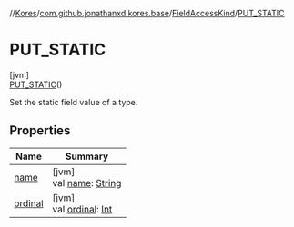 //[Kores](../../../../index.md)/[com.github.jonathanxd.kores.base](../../index.md)/[FieldAccessKind](../index.md)/[PUT_STATIC](index.md)

# PUT_STATIC

[jvm]\
[PUT_STATIC](index.md)()

Set the static field value of a type.

## Properties

| Name | Summary |
|---|---|
| [name](name.md) | [jvm]<br>val [name](name.md): [String](https://kotlinlang.org/api/latest/jvm/stdlib/kotlin/-string/index.html) |
| [ordinal](ordinal.md) | [jvm]<br>val [ordinal](ordinal.md): [Int](https://kotlinlang.org/api/latest/jvm/stdlib/kotlin/-int/index.html) |
